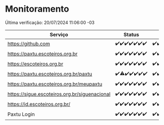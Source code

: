 # Monitoramento

Última verificação: 20/07/2024 11:06:00 -03

|Serviço|Status|Últimas 24h|
|---|---|---|
|https://github.com|<span title="2024-07-13: OK=24">✔️</span><span title="2024-07-14: OK=23">✔️</span><span title="2024-07-15: OK=23">✔️</span><span title="2024-07-16: OK=24">✔️</span><span title="2024-07-17: OK=24">✔️</span><span title="2024-07-18: OK=23">✔️</span><span title="2024-07-19: OK=13">✔️</span>|<span title="19/07/2024 11:08:00 -03 : 200">✔️</span><span title="19/07/2024 12:08:00 -03 : 200">✔️</span><span title="19/07/2024 13:07:00 -03 : 200">✔️</span><span title="19/07/2024 14:06:00 -03 : 200">✔️</span><span title="19/07/2024 15:09:00 -03 : 200">✔️</span><span title="19/07/2024 16:06:00 -03 : 200">✔️</span><span title="19/07/2024 17:09:00 -03 : 200">✔️</span><span title="19/07/2024 18:06:00 -03 : 200">✔️</span><span title="19/07/2024 19:08:00 -03 : 200">✔️</span><span title="19/07/2024 20:07:00 -03 : 200">✔️</span><span title="19/07/2024 21:33:00 -03 : 200">✔️</span><span title="19/07/2024 22:54:00 -03 : 200">✔️</span><span title="19/07/2024 23:25:00 -03 : 200">✔️</span><span title="20/07/2024 00:07:00 -03 : 200">✔️</span><span title="20/07/2024 01:10:00 -03 : 200">✔️</span><span title="20/07/2024 02:07:00 -03 : 200">✔️</span><span title="20/07/2024 03:11:00 -03 : 200">✔️</span><span title="20/07/2024 04:07:00 -03 : 200">✔️</span><span title="20/07/2024 05:08:00 -03 : 200">✔️</span><span title="20/07/2024 06:07:00 -03 : 200">✔️</span><span title="20/07/2024 07:06:00 -03 : 200">✔️</span><span title="20/07/2024 08:05:00 -03 : 200">✔️</span><span title="20/07/2024 09:11:00 -03 : 200">✔️</span><span title="20/07/2024 10:07:00 -03 : 200">✔️</span><span title="20/07/2024 11:06:00 -03 : 200">✔️</span>|
|https://paxtu.escoteiros.org.br|<span title="2024-07-13: OK=24">✔️</span><span title="2024-07-14: OK=23">✔️</span><span title="2024-07-15: OK=23">✔️</span><span title="2024-07-16: OK=24">✔️</span><span title="2024-07-17: OK=24">✔️</span><span title="2024-07-18: OK=23">✔️</span><span title="2024-07-19: OK=13">✔️</span>|<span title="19/07/2024 11:08:00 -03 : 200">✔️</span><span title="19/07/2024 12:08:00 -03 : 200">✔️</span><span title="19/07/2024 13:07:00 -03 : 200">✔️</span><span title="19/07/2024 14:06:00 -03 : 200">✔️</span><span title="19/07/2024 15:09:00 -03 : 200">✔️</span><span title="19/07/2024 16:06:00 -03 : 200">✔️</span><span title="19/07/2024 17:09:00 -03 : 200">✔️</span><span title="19/07/2024 18:06:00 -03 : 200">✔️</span><span title="19/07/2024 19:08:00 -03 : 200">✔️</span><span title="19/07/2024 20:07:00 -03 : 200">✔️</span><span title="19/07/2024 21:33:00 -03 : 200">✔️</span><span title="19/07/2024 22:54:00 -03 : 200">✔️</span><span title="19/07/2024 23:25:00 -03 : 200">✔️</span><span title="20/07/2024 00:07:00 -03 : 200">✔️</span><span title="20/07/2024 01:10:00 -03 : 200">✔️</span><span title="20/07/2024 02:07:00 -03 : 200">✔️</span><span title="20/07/2024 03:11:00 -03 : 200">✔️</span><span title="20/07/2024 04:07:00 -03 : 200">✔️</span><span title="20/07/2024 05:08:00 -03 : 200">✔️</span><span title="20/07/2024 06:07:00 -03 : 200">✔️</span><span title="20/07/2024 07:06:00 -03 : 200">✔️</span><span title="20/07/2024 08:05:00 -03 : 200">✔️</span><span title="20/07/2024 09:11:00 -03 : 200">✔️</span><span title="20/07/2024 10:07:00 -03 : 200">✔️</span><span title="20/07/2024 11:06:00 -03 : 200">✔️</span>|
|https://escoteiros.org.br|<span title="2024-07-13: OK=24">✔️</span><span title="2024-07-14: OK=23">✔️</span><span title="2024-07-15: OK=23">✔️</span><span title="2024-07-16: OK=24">✔️</span><span title="2024-07-17: OK=24">✔️</span><span title="2024-07-18: OK=23">✔️</span><span title="2024-07-19: OK=13">✔️</span>|<span title="19/07/2024 11:08:00 -03 : 200">✔️</span><span title="19/07/2024 12:08:00 -03 : 200">✔️</span><span title="19/07/2024 13:07:00 -03 : 200">✔️</span><span title="19/07/2024 14:06:00 -03 : 200">✔️</span><span title="19/07/2024 15:09:00 -03 : 200">✔️</span><span title="19/07/2024 16:06:00 -03 : 200">✔️</span><span title="19/07/2024 17:09:00 -03 : 200">✔️</span><span title="19/07/2024 18:06:00 -03 : 200">✔️</span><span title="19/07/2024 19:08:00 -03 : 200">✔️</span><span title="19/07/2024 20:07:00 -03 : 200">✔️</span><span title="19/07/2024 21:33:00 -03 : 200">✔️</span><span title="19/07/2024 22:54:00 -03 : 200">✔️</span><span title="19/07/2024 23:25:00 -03 : 200">✔️</span><span title="20/07/2024 00:07:00 -03 : 200">✔️</span><span title="20/07/2024 01:10:00 -03 : 200">✔️</span><span title="20/07/2024 02:07:00 -03 : 200">✔️</span><span title="20/07/2024 03:11:00 -03 : 200">✔️</span><span title="20/07/2024 04:07:00 -03 : 200">✔️</span><span title="20/07/2024 05:08:00 -03 : 200">✔️</span><span title="20/07/2024 06:07:00 -03 : 200">✔️</span><span title="20/07/2024 07:06:00 -03 : 200">✔️</span><span title="20/07/2024 08:05:00 -03 : 200">✔️</span><span title="20/07/2024 09:11:00 -03 : 200">✔️</span><span title="20/07/2024 10:07:00 -03 : 200">✔️</span><span title="20/07/2024 11:06:00 -03 : 200">✔️</span>|
|https://paxtu.escoteiros.org.br/paxtu|<span title="2024-07-13: OK=24">✔️</span><span title="2024-07-14: OK=22, Falhas=1">⚠️</span><span title="2024-07-15: OK=23">✔️</span><span title="2024-07-16: OK=24">✔️</span><span title="2024-07-17: OK=24">✔️</span><span title="2024-07-18: OK=23">✔️</span><span title="2024-07-19: OK=13">✔️</span>|<span title="19/07/2024 11:08:00 -03 : 200">✔️</span><span title="19/07/2024 12:08:00 -03 : 200">✔️</span><span title="19/07/2024 13:08:00 -03 : 200">✔️</span><span title="19/07/2024 14:06:00 -03 : 200">✔️</span><span title="19/07/2024 15:09:00 -03 : 200">✔️</span><span title="19/07/2024 16:06:00 -03 : 200">✔️</span><span title="19/07/2024 17:09:00 -03 : 200">✔️</span><span title="19/07/2024 18:06:00 -03 : 200">✔️</span><span title="19/07/2024 19:08:00 -03 : 200">✔️</span><span title="19/07/2024 20:07:00 -03 : 200">✔️</span><span title="19/07/2024 21:33:00 -03 : 200">✔️</span><span title="19/07/2024 22:54:00 -03 : 200">✔️</span><span title="19/07/2024 23:25:00 -03 : 200">✔️</span><span title="20/07/2024 00:07:00 -03 : 200">✔️</span><span title="20/07/2024 01:10:00 -03 : 200">✔️</span><span title="20/07/2024 02:07:00 -03 : 200">✔️</span><span title="20/07/2024 03:11:00 -03 : 200">✔️</span><span title="20/07/2024 04:07:00 -03 : 200">✔️</span><span title="20/07/2024 05:08:00 -03 : 200">✔️</span><span title="20/07/2024 06:07:00 -03 : 200">✔️</span><span title="20/07/2024 07:06:00 -03 : 200">✔️</span><span title="20/07/2024 08:05:00 -03 : 200">✔️</span><span title="20/07/2024 09:11:00 -03 : 200">✔️</span><span title="20/07/2024 10:07:00 -03 : 200">✔️</span><span title="20/07/2024 11:06:00 -03 : 200">✔️</span>|
|https://paxtu.escoteiros.org.br/meupaxtu|<span title="2024-07-13: OK=24">✔️</span><span title="2024-07-14: OK=23">✔️</span><span title="2024-07-15: OK=23">✔️</span><span title="2024-07-16: OK=24">✔️</span><span title="2024-07-17: OK=24">✔️</span><span title="2024-07-18: OK=23">✔️</span><span title="2024-07-19: OK=13">✔️</span>|<span title="19/07/2024 11:08:00 -03 : 200">✔️</span><span title="19/07/2024 12:08:00 -03 : 200">✔️</span><span title="19/07/2024 13:08:00 -03 : 200">✔️</span><span title="19/07/2024 14:06:00 -03 : 200">✔️</span><span title="19/07/2024 15:09:00 -03 : 200">✔️</span><span title="19/07/2024 16:06:00 -03 : 200">✔️</span><span title="19/07/2024 17:09:00 -03 : 200">✔️</span><span title="19/07/2024 18:06:00 -03 : 200">✔️</span><span title="19/07/2024 19:08:00 -03 : 200">✔️</span><span title="19/07/2024 20:07:00 -03 : 200">✔️</span><span title="19/07/2024 21:33:00 -03 : 200">✔️</span><span title="19/07/2024 22:54:00 -03 : 200">✔️</span><span title="19/07/2024 23:25:00 -03 : 200">✔️</span><span title="20/07/2024 00:07:00 -03 : 200">✔️</span><span title="20/07/2024 01:10:00 -03 : 200">✔️</span><span title="20/07/2024 02:07:00 -03 : 200">✔️</span><span title="20/07/2024 03:11:00 -03 : 200">✔️</span><span title="20/07/2024 04:07:00 -03 : 200">✔️</span><span title="20/07/2024 05:08:00 -03 : 200">✔️</span><span title="20/07/2024 06:07:00 -03 : 200">✔️</span><span title="20/07/2024 07:06:00 -03 : 200">✔️</span><span title="20/07/2024 08:05:00 -03 : 200">✔️</span><span title="20/07/2024 09:11:00 -03 : 200">✔️</span><span title="20/07/2024 10:07:00 -03 : 200">✔️</span><span title="20/07/2024 11:06:00 -03 : 200">✔️</span>|
|https://sigue.escoteiros.org.br/siguenacional|<span title="2024-07-13: OK=24">✔️</span><span title="2024-07-14: OK=23">✔️</span><span title="2024-07-15: OK=23">✔️</span><span title="2024-07-16: OK=24">✔️</span><span title="2024-07-17: OK=24">✔️</span><span title="2024-07-18: OK=23">✔️</span><span title="2024-07-19: OK=13">✔️</span>|<span title="19/07/2024 11:08:00 -03 : 200">✔️</span><span title="19/07/2024 12:08:00 -03 : 200">✔️</span><span title="19/07/2024 13:08:00 -03 : 200">✔️</span><span title="19/07/2024 14:06:00 -03 : 200">✔️</span><span title="19/07/2024 15:09:00 -03 : 200">✔️</span><span title="19/07/2024 16:06:00 -03 : 200">✔️</span><span title="19/07/2024 17:09:00 -03 : 200">✔️</span><span title="19/07/2024 18:06:00 -03 : 200">✔️</span><span title="19/07/2024 19:08:00 -03 : 200">✔️</span><span title="19/07/2024 20:07:00 -03 : 200">✔️</span><span title="19/07/2024 21:33:00 -03 : 200">✔️</span><span title="19/07/2024 22:54:00 -03 : 200">✔️</span><span title="19/07/2024 23:25:00 -03 : 200">✔️</span><span title="20/07/2024 00:07:00 -03 : 200">✔️</span><span title="20/07/2024 01:10:00 -03 : 200">✔️</span><span title="20/07/2024 02:07:00 -03 : 200">✔️</span><span title="20/07/2024 03:11:00 -03 : 200">✔️</span><span title="20/07/2024 04:07:00 -03 : 200">✔️</span><span title="20/07/2024 05:08:00 -03 : 200">✔️</span><span title="20/07/2024 06:07:00 -03 : 200">✔️</span><span title="20/07/2024 07:06:00 -03 : 200">✔️</span><span title="20/07/2024 08:05:00 -03 : 200">✔️</span><span title="20/07/2024 09:11:00 -03 : 200">✔️</span><span title="20/07/2024 10:07:00 -03 : 200">✔️</span><span title="20/07/2024 11:06:00 -03 : 200">✔️</span>|
|https://id.escoteiros.org.br/|<span title="2024-07-13: OK=24">✔️</span><span title="2024-07-14: OK=23">✔️</span><span title="2024-07-15: OK=23">✔️</span><span title="2024-07-16: OK=24">✔️</span><span title="2024-07-17: OK=24">✔️</span><span title="2024-07-18: OK=23">✔️</span><span title="2024-07-19: OK=13">✔️</span>|<span title="19/07/2024 11:08:00 -03 : 200">✔️</span><span title="19/07/2024 12:08:00 -03 : 200">✔️</span><span title="19/07/2024 13:08:00 -03 : 200">✔️</span><span title="19/07/2024 14:06:00 -03 : 200">✔️</span><span title="19/07/2024 15:09:00 -03 : 200">✔️</span><span title="19/07/2024 16:06:00 -03 : 200">✔️</span><span title="19/07/2024 17:09:00 -03 : 200">✔️</span><span title="19/07/2024 18:06:00 -03 : 200">✔️</span><span title="19/07/2024 19:08:00 -03 : 200">✔️</span><span title="19/07/2024 20:08:00 -03 : 200">✔️</span><span title="19/07/2024 21:33:00 -03 : 200">✔️</span><span title="19/07/2024 22:54:00 -03 : 200">✔️</span><span title="19/07/2024 23:25:00 -03 : 200">✔️</span><span title="20/07/2024 00:07:00 -03 : 200">✔️</span><span title="20/07/2024 01:10:00 -03 : 200">✔️</span><span title="20/07/2024 02:07:00 -03 : 200">✔️</span><span title="20/07/2024 03:11:00 -03 : 200">✔️</span><span title="20/07/2024 04:07:00 -03 : 200">✔️</span><span title="20/07/2024 05:08:00 -03 : 200">✔️</span><span title="20/07/2024 06:07:00 -03 : 200">✔️</span><span title="20/07/2024 07:06:00 -03 : 200">✔️</span><span title="20/07/2024 08:05:00 -03 : 200">✔️</span><span title="20/07/2024 09:11:00 -03 : 200">✔️</span><span title="20/07/2024 10:07:00 -03 : 200">✔️</span><span title="20/07/2024 11:06:00 -03 : 200">✔️</span>|
|Paxtu Login|<span title="2024-07-13: OK=24">✔️</span><span title="2024-07-14: OK=23">✔️</span><span title="2024-07-15: OK=23">✔️</span><span title="2024-07-16: OK=24">✔️</span><span title="2024-07-17: OK=24">✔️</span><span title="2024-07-18: OK=23">✔️</span><span title="2024-07-19: OK=13">✔️</span>|<span title="19/07/2024 11:08:00 -03 : 200">✔️</span><span title="19/07/2024 12:08:00 -03 : 200">✔️</span><span title="19/07/2024 13:08:00 -03 : 200">✔️</span><span title="19/07/2024 14:06:00 -03 : 200">✔️</span><span title="19/07/2024 15:09:00 -03 : 200">✔️</span><span title="19/07/2024 16:06:00 -03 : 200">✔️</span><span title="19/07/2024 17:09:00 -03 : 200">✔️</span><span title="19/07/2024 18:06:00 -03 : 200">✔️</span><span title="19/07/2024 19:08:00 -03 : 200">✔️</span><span title="19/07/2024 20:08:00 -03 : 200">✔️</span><span title="19/07/2024 21:33:00 -03 : 200">✔️</span><span title="19/07/2024 22:54:00 -03 : 200">✔️</span><span title="19/07/2024 23:25:00 -03 : 200">✔️</span><span title="20/07/2024 00:07:00 -03 : 200">✔️</span><span title="20/07/2024 01:10:00 -03 : 200">✔️</span><span title="20/07/2024 02:07:00 -03 : 200">✔️</span><span title="20/07/2024 03:11:00 -03 : 200">✔️</span><span title="20/07/2024 04:07:00 -03 : 200">✔️</span><span title="20/07/2024 05:08:00 -03 : 200">✔️</span><span title="20/07/2024 06:07:00 -03 : 200">✔️</span><span title="20/07/2024 07:06:00 -03 : 200">✔️</span><span title="20/07/2024 08:05:00 -03 : 200">✔️</span><span title="20/07/2024 09:11:00 -03 : 200">✔️</span><span title="20/07/2024 10:07:00 -03 : 200">✔️</span><span title="20/07/2024 11:06:00 -03 : 200">✔️</span>|
